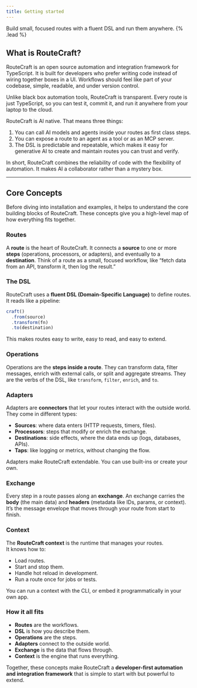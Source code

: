 ```yaml
---
title: Getting started
---
```


Build small, focused routes with a fluent DSL and run them anywhere. {% .lead %}

## What is RouteCraft?

RouteCraft is an open source automation and integration framework for TypeScript. It is built for developers who prefer writing code instead of wiring together boxes in a UI. Workflows should feel like part of your codebase, simple, readable, and under version control.

Unlike black box automation tools, RouteCraft is transparent. Every route is just TypeScript, so you can test it, commit it, and run it anywhere from your laptop to the cloud.

RouteCraft is AI native. That means three things:
1. You can call AI models and agents inside your routes as first class steps.
2. You can expose a route to an agent as a tool or as an MCP server.
3. The DSL is predictable and repeatable, which makes it easy for generative AI to create and maintain routes you can trust and verify.

In short, RouteCraft combines the reliability of code with the flexibility of automation. It makes AI a collaborator rather than a mystery box.

---

## Core Concepts

Before diving into installation and examples, it helps to understand the core building blocks of RouteCraft. These concepts give you a high-level map of how everything fits together.

### Routes

A **route** is the heart of RouteCraft. It connects a **source** to one or more **steps** (operations, processors, or adapters), and eventually to a **destination**. Think of a route as a small, focused workflow, like “fetch data from an API, transform it, then log the result.”

### The DSL

RouteCraft uses a **fluent DSL (Domain-Specific Language)** to define routes.  
It reads like a pipeline:

```ts
craft()
  .from(source)
  .transform(fn)
  .to(destination)
```

This makes routes easy to write, easy to read, and easy to extend.

### Operations

Operations are the **steps inside a route**. They can transform data, filter messages, enrich with external calls, or split and aggregate streams. They are the verbs of the DSL, like `transform`, `filter`, `enrich`, and `to`.

### Adapters

Adapters are **connectors** that let your routes interact with the outside world.  
They come in different types:

- **Sources**: where data enters (HTTP requests, timers, files).
- **Processors**: steps that modify or enrich the exchange.
- **Destinations**: side effects, where the data ends up (logs, databases, APIs).
- **Taps**: like logging or metrics, without changing the flow.

Adapters make RouteCraft extendable. You can use built-ins or create your own.

### Exchange

Every step in a route passes along an **exchange**. An exchange carries the **body** (the main data) and **headers** (metadata like IDs, params, or context). It’s the message envelope that moves through your route from start to finish.

### Context

The **RouteCraft context** is the runtime that manages your routes.  
It knows how to:

- Load routes.
- Start and stop them.
- Handle hot reload in development.
- Run a route once for jobs or tests.

You can run a context with the CLI, or embed it programmatically in your own app.

### How it all fits

- **Routes** are the workflows.
- **DSL** is how you describe them.
- **Operations** are the steps.
- **Adapters** connect to the outside world.
- **Exchange** is the data that flows through.
- **Context** is the engine that runs everything.

Together, these concepts make RouteCraft a **developer-first automation and integration framework** that is simple to start with but powerful to extend.